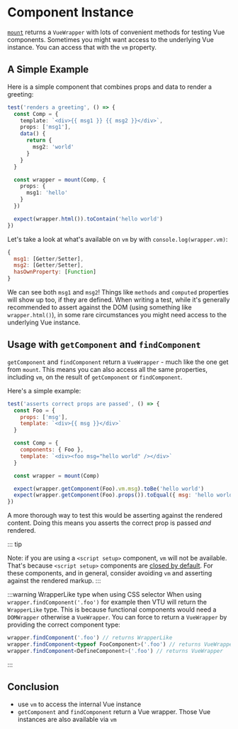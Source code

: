 # Component Instance

[`mount`](/api/#mount) returns a `VueWrapper` with lots of convenient methods for testing Vue components. Sometimes you might want access to the underlying Vue instance. You can access that with the `vm` property.

## A Simple Example

Here is a simple component that combines props and data to render a greeting:

```ts
test('renders a greeting', () => {
  const Comp = {
    template: `<div>{{ msg1 }} {{ msg2 }}</div>`,
    props: ['msg1'],
    data() {
      return {
        msg2: 'world'
      }
    }
  }

  const wrapper = mount(Comp, {
    props: {
      msg1: 'hello'
    }
  })

  expect(wrapper.html()).toContain('hello world')
})
```

Let's take a look at what's available on `vm` by with `console.log(wrapper.vm)`:

```js
{
  msg1: [Getter/Setter],
  msg2: [Getter/Setter],
  hasOwnProperty: [Function]
}
```

We can see both `msg1` and `msg2`! Things like `methods` and `computed` properties will show up too, if they are defined. When writing a test, while it's generally recommended to assert against the DOM (using something like `wrapper.html()`), in some rare circumstances you might need access to the underlying Vue instance. 

## Usage with `getComponent` and `findComponent`

`getComponent` and `findComponent` return a `VueWrapper` - much like the one get from `mount`. This means you can also access all the same properties, including `vm`, on the result of `getComponent` or `findComponent`.

Here's a simple example:

```js
test('asserts correct props are passed', () => {
  const Foo = {
    props: ['msg'],
    template: `<div>{{ msg }}</div>`
  }

  const Comp = {
    components: { Foo },
    template: `<div><foo msg="hello world" /></div>`
  }

  const wrapper = mount(Comp)

  expect(wrapper.getComponent(Foo).vm.msg).toBe('hello world')
  expect(wrapper.getComponent(Foo).props()).toEqual({ msg: 'hello world' })
})
```

A more thorough way to test this would be asserting against the rendered content. Doing this means you asserts the correct prop is passed *and* rendered. 

::: tip

Note: if you are using a `<script setup>` component, `vm` will not be available. That's because `<script setup>` components are [closed by default](https://github.com/vuejs/rfcs/blob/master/active-rfcs/0040-script-setup.md#exposing-components-public-interface). For these components, and in general, consider avoiding `vm` and asserting against the rendered markup.
:::

:::warning WrapperLike type when using CSS selector
When using `wrapper.findComponent('.foo')` for example then VTU will return the `WrapperLike` type. This is because functional components
would need a `DOMWrapper` otherwise a `VueWrapper`. You can force to return a `VueWrapper` by providing the correct component type:

```typescript
wrapper.findComponent('.foo') // returns WrapperLike
wrapper.findComponent<typeof FooComponent>('.foo') // returns VueWrapper
wrapper.findComponent<DefineComponent>('.foo') // returns VueWrapper
```
:::

## Conclusion

- use `vm` to access the internal Vue instance
- `getComponent` and `findComponent` return a Vue wrapper. Those Vue instances are also available via `vm`

